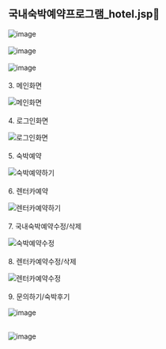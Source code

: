 ## 국내숙박예약프로그램_hotel.jsp👋

![image](https://github.com/user-attachments/assets/3b547e74-e6cf-4c97-bb17-7f9d5a14e785)
<br>
<br>
![image](https://github.com/user-attachments/assets/1d15950e-ce0b-4975-88fb-462235d812e5)
<br>
<br>
![image](https://github.com/user-attachments/assets/91d346e9-dadb-416c-aee8-2ac2bc659469)
<br>
<br>
3. 메인화면

![메인화면](https://github.com/user-attachments/assets/14aa163d-74d2-4be4-82bb-6cfc4e473945)
<br>
<br>
4. 로그인화면

![로그인화면](https://github.com/user-attachments/assets/ea82186a-3a70-45d1-8486-f88b039f2573)
<br>
<br>
5.  숙박예약

![숙박예약하기](https://github.com/user-attachments/assets/53ed23fb-5db0-4cd8-b553-58a53d628f56)
<br>
<br>
6. 렌터카예약

![렌터카예약하기](https://github.com/user-attachments/assets/c3778f06-aebd-49bc-ba5d-94f9ee071656)
<br>
<br>
7. 국내숙박예약수정/삭제

![숙박예약수정](https://github.com/user-attachments/assets/7fc326b1-6fc0-40dc-b4c4-f883154877a7)
<br>
<br>
8. 렌터카예약수정/삭제

![렌터카예약수정](https://github.com/user-attachments/assets/67c843b9-926c-4a45-9d11-df6b726a2ae9)
<br>
<br>
9. 문의하기/숙박후기

![image](https://github.com/user-attachments/assets/54c52c2a-f8ce-469f-b5ec-27f606e3d27a)
<br>
<br>

![image](https://github.com/user-attachments/assets/f595e122-8150-4dd7-beb8-d5dadb566d4b)
<br>
<br>


